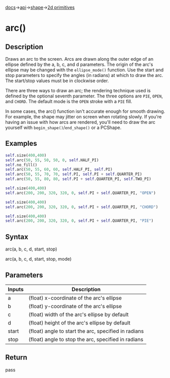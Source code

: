 [docs](/docs/)→[api](/docs/api)→[shape](/docs/api/shape/)→[2d primitives](/docs/api/shape/2d_primitives/)

# arc()

## Description
Draws an arc to the screen. Arcs are drawn along the outer edge of an ellipse defined by the a, b, c, and d parameters. The origin of the arc's ellipse may be changed with the `ellipse_mode()` function. Use the start and stop parameters to specify the angles (in radians) at which to draw the arc. The start/stop values must be in clockwise order.

There are three ways to draw an arc; the rendering technique used is defined by the optional seventh parameter. The three options are `PIE`, `OPEN`, and `CHORD`. The default mode is the `OPEN` stroke with a `PIE` fill.

In some cases, the arc() function isn't accurate enough for smooth drawing. For example, the shape may jitter on screen when rotating slowly. If you're having an issue with how arcs are rendered, you'll need to draw the arc yourself with `begin_shape()`/`end_shape()` or a PCShape.

## Examples

```py
self.size(400,400)
self.arc(50, 55, 50, 50, 0, self.HALF_PI)
self.no_fill()
self.arc(50, 55, 60, 60, self.HALF_PI, self.PI)
self.arc(50, 55, 70, 70, self.PI, self.PI + self.QUARTER_PI)
self.arc(50, 55, 80, 80, self.PI + self.QUARTER_PI, self.TWO_PI)
```

```py
self.size(400,400)
self.arc(200, 200, 320, 320, 0, self.PI + self.QUARTER_PI, "OPEN")
```

```py
self.size(400,400)
self.arc(200, 200, 320, 320, 0, self.PI + self.QUARTER_PI, "CHORD")
```

```py
self.size(400,400)
self.arc(200, 200, 320, 320, 0, self.PI + self.QUARTER_PI, "PIE")
```

## Syntax

arc(a, b, c, d, start, stop)

arc(a, b, c, d, start, stop, mode)

## Parameters

| Inputs | Description |
|--------|-------------|
| a | (float)	x-coordinate of the arc's ellipse |
| b | (float)	y-coordinate of the arc's ellipse |
| c | (float)	width of the arc's ellipse by default |
| d | (float)	height of the arc's ellipse by default |
| start | (float)	angle to start the arc, specified in radians |
| stop | (float)	angle to stop the arc, specified in radians |

## Return

pass